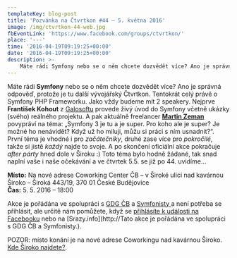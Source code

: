 ```yaml
---
templateKey: blog-post
title: 'Pozvánka na Čtvrtkon #44 – 5. května 2016'
image: /img/ctvrtkon-44-web.jpg
fbEventLink: 'https://www.facebook.com/groups/ctvrtkon/'
place: '---'
time: '2016-04-19T09:19:25+00:00'
date: '2016-04-19T09:19:25+00:00'
description: >-
    Máte rádi Symfony nebo se o něm chcete dozvědět více? Ano je správná odpověď, protože je tu další vývojářský Čtvrtkon. Tentokrát celý právě o Symfony PHP Frameworku. Jako vždy budeme...
---
```

Máte rádi **Symfony** nebo se o něm chcete dozvědět více? Ano je správná odpověď, protože je tu další vývojářský Čtvrtkon. Tentokrát celý právě o Symfony PHP Frameworku. Jako vždy budeme mít 2 speakery. Nejprve **František Kohout** z [Galosoftu](https://www.galosoft.cz) provede živý úvod do Symfony včetně ukázky (svého) reálného projektu. A pak aktuálně freelancer **[Martin Zeman](http://www.zemistr.eu)** povypráví na téma: „Symfony 3 je tu a je super. Pro koho ale je super? Je možné ho nenávidět? Když už ho miluji, můžu si práci s ním usnadnit?“. První téma je vhodné i pro _začátečníky_, druhé zase více pro _pokročilé_, takže si jistě _každý_ najde to svoje. A po skončení oficiální akce pokračuje _after párty_ hned dole v Široku :) Toto téma bylo hodně žádané, tak snad naplní vaše i naše očekávání a ve čtvrtek 5.5. se již po 44. uvidíme…

**Místo:** Na nové adrese Coworking Center ČB – v Široké ulici nad kavárnou Široko – Široká 443/19, 370 01 České Budějovice  
**Čas:** 5. 5. 2016 – 18:00

Akce je pořádána ve spolupráci s [GDG ČB](http://www.gug.cz/cs/gdg/skupiny/ceske-budejovice) a [Symfonisty ](http://www.symfony.cz)a není potřeba se přihlásit, ale určitě nám pomůžete, když se [přihlásíte k události na Facebooku](https://www.facebook.com/events/1001990093209864/) nebo na [Srazy.info](http://Tato akce je pořádána ve spolupráci s GDG ČB a Symfonisty.).

POZOR: místo konání je na nové adrese Coworkingu nad kavárnou Široko. [Kde Široko najdete?](http://ctvrtkon.cz/pozor-ctvrtkon-na-nove-adrese-coworkingu-v-siroke-ulici/).